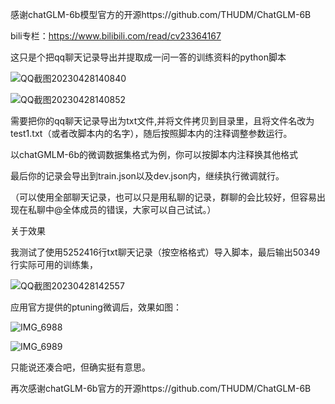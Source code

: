 感谢chatGLM-6b模型官方的开源https://github.com/THUDM/ChatGLM-6B

bili专栏：https://www.bilibili.com/read/cv23364167

这只是个把qq聊天记录导出并提取成一问一答的训练资料的python脚本

![QQ截图20230428140840](https://user-images.githubusercontent.com/132042689/235070575-3a2652d9-a4d4-48fb-a2b3-e210a33eee53.png)

![QQ截图20230428140852](https://user-images.githubusercontent.com/132042689/235070581-9509cf6e-4573-4a28-84da-7a1f81ef99cf.png)


需要把你的qq聊天记录导出为txt文件,并将文件拷贝到目录里，且将文件名改为test1.txt（或者改脚本内的名字），随后按照脚本内的注释调整参数运行。

以chatGMLM-6b的微调数据集格式为例，你可以按脚本内注释换其他格式

最后你的记录会导出到train.json以及dev.json内，继续执行微调就行。

（可以使用全部聊天记录，也可以只是用私聊的记录，群聊的会比较好，但容易出现在私聊中@全体成员的错误，大家可以自己试试。）

关于效果

我测试了使用5252416行txt聊天记录（按空格格式）导入脚本，最后输出50349行实际可用的训练集，

![QQ截图20230428142557](https://user-images.githubusercontent.com/132042689/235071304-947d88f5-f67a-4b82-9146-e1dc2085118b.png)

应用官方提供的ptuning微调后，效果如图：

![IMG_6988](https://user-images.githubusercontent.com/132042689/235071566-31be4332-3af3-400a-acbf-514e76747962.PNG)

![IMG_6989](https://user-images.githubusercontent.com/132042689/235071599-7c3149e2-bb36-4b6f-ba2d-0a28f1b0ea8d.PNG)

只能说还凑合吧，但确实挺有意思。

再次感谢chatGLM-6b官方的开源https://github.com/THUDM/ChatGLM-6B
